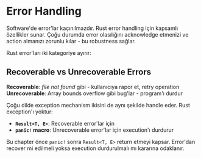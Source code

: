 # Error Handling

Software'de error'lar kaçınılmazdır. Rust error handling için kapsamlı özellikler sunar. Çoğu durumda error olasılığını acknowledge etmenizi ve action almanızı zorunlu kılar - bu robustness sağlar.

Rust error'ları iki kategoriye ayırır:

## Recoverable vs Unrecoverable Errors

**Recoverable**: _file not found_ gibi - kullanıcıya rapor et, retry operation
**Unrecoverable**: Array bounds overflow gibi bug'lar - program'ı durdur  

Çoğu dilde exception mechanism ikisini de aynı şekilde handle eder. Rust exception'ı yoktur:

- **`Result<T, E>`**: Recoverable error'lar için
- **`panic!` macro**: Unrecoverable error'lar için execution'ı durdurur

Bu chapter önce `panic!` sonra `Result<T, E>` return etmeyi kapsar. Error'dan recover mi edilmeli yoksa execution durdurulmalı mı kararına odaklanır.

